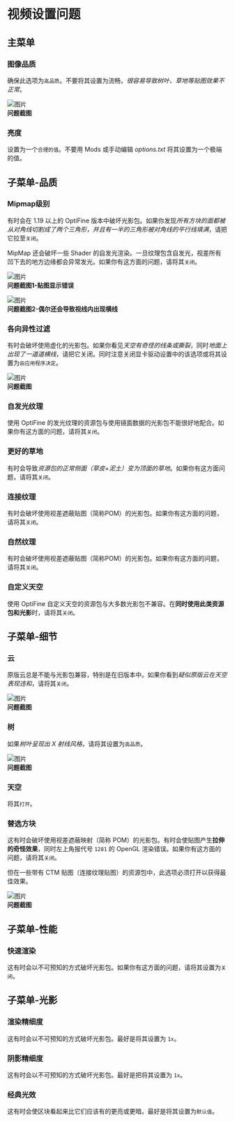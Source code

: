 # 视频设置问题

## 主菜单

### 图像品质

确保此选项为`高品质`。不要将其设置为流畅，*很容易导致树叶、草地等贴图效果不正常*。

![图片](/images/answer_java/图像品质.png)  
**问题截图**

### 亮度

设置为一个`合理的值`。不要用 Mods 或手动编辑 *options.txt* 将其设置为一个极端的值。

## 子菜单-品质

### Mipmap级别

有时会在 1.19 以上的 OptiFine 版本中破坏光影包。如果你发现*所有方块的面都被从对角线切割成了两个三角形，并且有一半的三角形被对角线的平行线填满*，请把它拉至`关闭`。

MipMap 还会破坏一些 Shader 的自发光渲染。一旦纹理包含自发光，视差所有凹下去的地方边缘都会异常发光。如果你有这方面的问题，请将其`关闭`。

![图片](/images/answer_java/mipmap.png)  
**问题截图1-贴图显示错误**

![图片](/images/answer_java/线条.png)  
**问题截图2-偶尔还会导致视线内出现横线**

### 各向异性过滤

有时会破坏使用虚化的光影包。如果你看见*天空有奇怪的线条或撕裂*，同时*地面上出现了一道道横线*，请把它关闭。同时注意关闭显卡驱动设置中的该选项或将其设置为`由应用程序决定`。

![图片](/images/answer_java/云撕裂.png)  
**问题截图**

### 自发光纹理

使用 OptiFine 的发光纹理的资源包与使用镜面数据的光影包不能很好地配合。如果你有这方面的问题，请将其`关闭`。

### 更好的草地

有时会导致*资源包的正常侧面（草皮+泥土）变为顶面的草地*。如果你有这方面问题，请将其`关闭`。

### 连接纹理

有时会破坏使用视差遮蔽贴图（简称POM）的光影包。如果你有这方面的问题，请将其`关闭`。

### 自然纹理

有时会破坏使用视差遮蔽贴图（简称POM）的光影包。如果你有这方面的问题，请将其`关闭`。

### 自定义天空

使用 OptiFine 自定义天空的资源包与大多数光影包不兼容。在**同时使用此类资源包和光影**时，请将其`关闭`。

## 子菜单-细节

### 云

原版云总是不能与光影包兼容，特别是在旧版本中。如果你看到*疑似原版云在天空表现违和*，请将其`关闭`。

![图片](/images/answer_java/原版云.png)  
**问题截图**

### 树

如果*树叶呈现出 X 射线风格*，请将其设置为`高品质`。

![图片](/images/answer_java/树叶.jpg)  
**问题截图**

### 天空

将其`打开`。

### 替选方块

这有时会破坏使用视差遮蔽映射（简称 POM）的光影包。有时会使贴图产生**拉伸的奇怪效果**，同时左上角报代号 `1281` 的 OpenGL 渲染错误。如果你有这方面的问题，请将其`关闭`。

但在一些带有 CTM 贴图（连接纹理贴图）的资源包中，此选项必须打开以获得最佳效果。

![图片](/images/answer_java/拉伸.png)  
**问题截图**

## 子菜单-性能

### 快速渲染

这有时会以不可预知的方式破坏光影包。如果你有这方面的问题，请将其设置为`关闭`。

## 子菜单-光影

### 渲染精细度

这有时会以不可预知的方式破坏光影包。最好是将其设置为 `1x`。

### 阴影精细度

这有时会以不可预知的方式破坏光影包。最好是把将其设置为 `1x`。

### 经典光效

这有时会使区块看起来比它们应该有的更亮或更暗。最好是将其设置为`默认值`。
